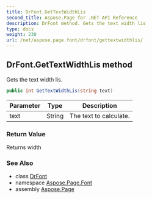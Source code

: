 ```yaml
---
title: DrFont.GetTextWidthLis
second_title: Aspose.Page for .NET API Reference
description: DrFont method. Gets the text width lis
type: docs
weight: 230
url: /net/aspose.page.font/drfont/gettextwidthlis/
---
```

## DrFont.GetTextWidthLis method

Gets the text width lis.

```csharp
public int GetTextWidthLis(string text)
```

| Parameter | Type | Description |
| --- | --- | --- |
| text | String | The text to calculate. |

### Return Value

Returns width

### See Also

* class [DrFont](../)
* namespace [Aspose.Page.Font](../../drfont/)
* assembly [Aspose.Page](../../../)


